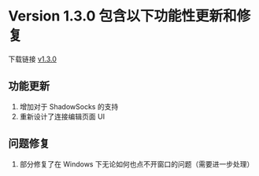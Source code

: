 # Version 1.3.0 包含以下功能性更新和修复

下载链接 [v1.3.0](https://github.com/lhy0403/Qv2ray/releases/tag/v1.3.0)

## 功能更新

1. 增加对于 ShadowSocks 的支持
2. 重新设计了连接编辑页面 UI

## 问题修复

1. 部分修复了在 Windows 下无论如何也点不开窗口的问题（需要进一步处理）
